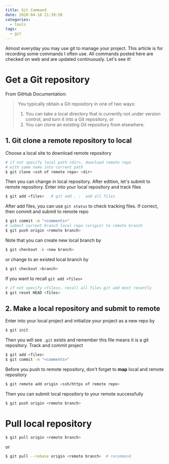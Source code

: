 ```yaml
---
title: Git Command
date: 2020-04-16 21:39:58
categories:
  - tools
tags:
  - git
---
```

Almost everyday you may use git to manage your project. This article is for recording some commands I often use. All commands posted here are checked on web and are updated continuously. Let's see it!
<!--more-->

# Get a Git repository
From GitHub Documentation:
> You typically obtain a Git repository in one of two ways:
>  1. You can take a local directory that is currently not under version control, and turn it into a Git repository, or
>  2. You can clone an existing Git repository from elsewhere.

##  1. Git clone a remote repository to local
Choose a local site to download remote repository
``` bash
# if not specify local path <dir>, download remote repo
# with same name into current path  
$ git clone <ssh of remote repo> <dir>  
```
Then you can change in local repository. After edition, let's submit to remote repository. Enter into your local repository and track files
``` bash
$ git add <files>   # git add . :  add all files
```
After add files, you can use ``` git status ``` to check tracking files. If correct, then commit and submit to remote repo
``` bash
$ git commit -m "<comments>"   
# submit current branch local repo (origin) to remote branch
$ git push origin <remote branch>    
```
Note that you can create new local branch by
``` bash
$ git checkout -b <new branch>
```
or change to an existed local branch by
``` bash
$ git checkout <branch>
```
If you want to recall ``` git add <files> ```
``` bash
# if not specify <files>, recall all files git add most recently
$ git reset HEAD <files>  
```

## 2. Make a local repository and submit to remote
Enter into your local project and initialize your project as a new repo by
``` bash
$ git init
```
Then you will see ``` .git ``` exists and remember this file means it is a git repository. Track and commit project
``` bash
$ git add <files>  
$ git commit -m "<comments>"   
```
Before you push to remote repository, don't forget to **map** local and remote repository
``` bash
$ git remote add origin <ssh/https of remote repo>
```
Then you can submit local repository to your remote successfully
``` bash
$ git push origin <remote branch>    
```

# Pull local repository
``` bash
$ git pull origin <remote branch>
```
or
``` bash
$ git pull --rebase origin <remote branch>  # recommend
```
